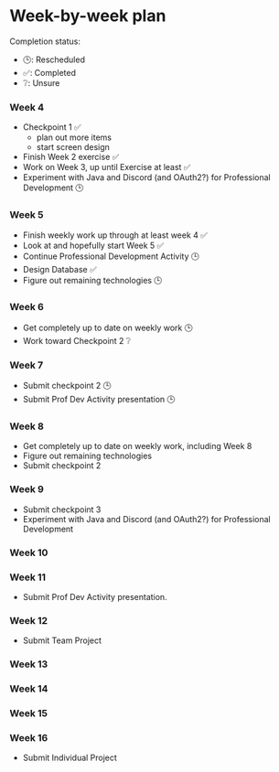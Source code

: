 # Week-by-week plan

Completion status:
- 🕒: Rescheduled
- ✅: Completed
- ❔: Unsure

### Week 4
- Checkpoint 1 ✅
  - plan out more items
  - start screen design
- Finish Week 2 exercise ✅
- Work on Week 3, up until Exercise at least ✅
- Experiment with Java and Discord (and OAuth2?) for Professional Development 🕒

### Week 5
- Finish weekly work up through at least week 4 ✅
- Look at and hopefully start Week 5 ✅
- Continue Professional Development Activity 🕒
- Design Database ✅
- Figure out remaining technologies 🕒

### Week 6
- Get completely up to date on weekly work 🕒
- Work toward Checkpoint 2 ❔

### Week 7
- Submit checkpoint 2 🕒
- Submit Prof Dev Activity presentation 🕒

### Week 8
- Get completely up to date on weekly work, including Week 8
- Figure out remaining technologies
- Submit checkpoint 2

### Week 9
- Submit checkpoint 3
- Experiment with Java and Discord (and OAuth2?) for Professional Development

### Week 10

### Week 11
- Submit Prof Dev Activity presentation.

### Week 12
- Submit Team Project

### Week 13

### Week 14

### Week 15

### Week 16
- Submit Individual Project